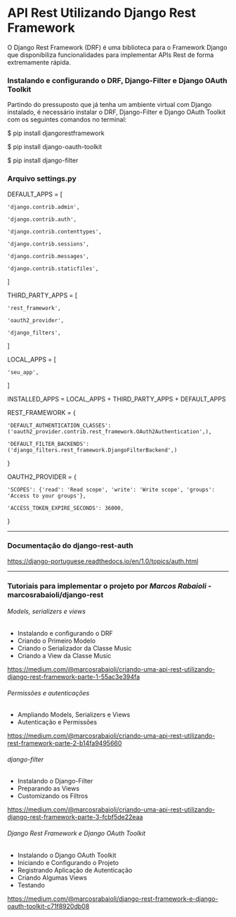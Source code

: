 # API Rest Utilizando Django Rest Framework

O Django Rest Framework (DRF) é uma biblioteca para o Framework Django que 
disponibiliza funcionalidades para implementar APIs Rest de forma extremamente rápida.

### Instalando e configurando o DRF, Django-Filter e Django OAuth Toolkit

Partindo do pressuposto que já tenha um ambiente virtual 
com Django instalado, é necessário instalar o DRF, Django-Filter e Django OAuth Toolkit com os seguintes comandos
no terminal:

$ pip install djangorestframework

$ pip install django-oauth-toolkit

$ pip install django-filter

### Arquivo settings.py

DEFAULT_APPS = [

    'django.contrib.admin',
    
    'django.contrib.auth',
    
    'django.contrib.contenttypes',
    
    'django.contrib.sessions',
    
    'django.contrib.messages',
    
    'django.contrib.staticfiles',
    
]

THIRD_PARTY_APPS = [

    'rest_framework',
    
    'oauth2_provider',
    
    'django_filters',
    
]

LOCAL_APPS = [

    'seu_app',
    
]

INSTALLED_APPS = LOCAL_APPS + THIRD_PARTY_APPS + DEFAULT_APPS

REST_FRAMEWORK = {

    'DEFAULT_AUTHENTICATION_CLASSES': ('oauth2_provider.contrib.rest_framework.OAuth2Authentication',),
    
    'DEFAULT_FILTER_BACKENDS': ('django_filters.rest_framework.DjangoFilterBackend',)
    
}

OAUTH2_PROVIDER = {

    'SCOPES': {'read': 'Read scope', 'write': 'Write scope', 'groups': 'Access to your groups'},
    
    'ACCESS_TOKEN_EXPIRE_SECONDS': 36000,
    
}

-----

### Documentação do django-rest-auth
https://django-portuguese.readthedocs.io/en/1.0/topics/auth.html

-----


### Tutoriais para implementar o projeto por *Marcos Rabaioli* - marcosrabaioli/django-rest

###### Models, serializers e views ######

- Instalando e configurando o DRF
- Criando o Primeiro Modelo
- Criando o Serializador da Classe Music
- Criando a View da Classe Music

https://medium.com/@marcosrabaioli/criando-uma-api-rest-utilizando-django-rest-framework-parte-1-55ac3e394fa


###### Permissões e autenticações ######

- Ampliando Models, Serializers e Views
- Autenticação e Permissões

https://medium.com/@marcosrabaioli/criando-uma-api-rest-utilizando-rest-framework-parte-2-b14fa9495660


###### django-filter ######

- Instalando o Django-Filter
- Preparando as Views
- Customizando os Filtros

https://medium.com/@marcosrabaioli/criando-uma-api-rest-utilizando-django-rest-framework-parte-3-fcbf5de22eaa

###### Django Rest Framework e Django OAuth Toolkit ######

- Instalando o Django OAuth Toolkit
- Iniciando e Configurando o Projeto
- Registrando Aplicação de Autenticação
- Criando Algumas Views
- Testando

https://medium.com/@marcosrabaioli/django-rest-framework-e-django-oauth-toolkit-c71f8920db08
